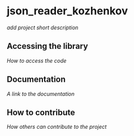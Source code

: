 # json_reader_kozhenkov

*add project short description*

## Accessing the library

*How to access the code*

## Documentation

*A link to the documentation*

## How to contribute

*How others can contribute to the project*